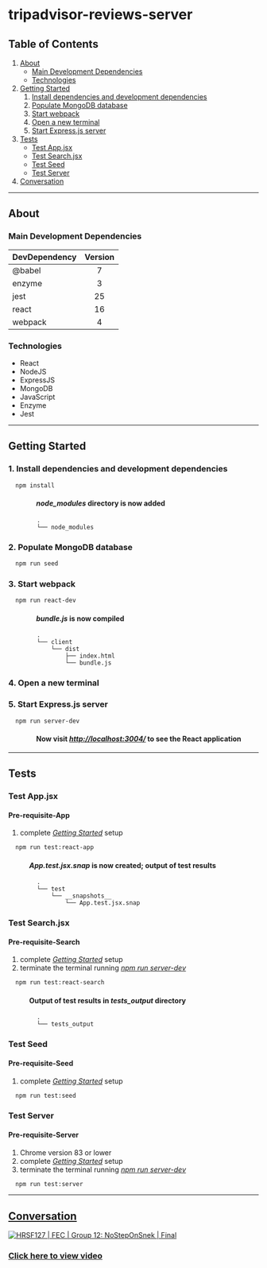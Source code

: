 # tripadvisor-reviews-server

## Table of Contents

1. [About](#about)
    - [Main Development Dependencies](#main-development-dependencies)
    - [Technologies](#technologies)
2. [Getting Started](#getting-started)
    1. [Install dependencies and development dependencies](#1-install-dependencies-and-development-dependencies)
    2. [Populate MongoDB database](#2-populate-mongodb-database)
    3. [Start webpack](#3-start-webpack)
    4. [Open a new terminal](#4-open-a-new-terminal)
    5. [Start Express.js server](#5-start-expressjs-server)
3. [Tests](#tests)
    - [Test App.jsx](#test-appjsx)
    - [Test Search.jsx](#test-searchjsx)
    - [Test Seed](#test-seed)
    - [Test Server](#test-server)
4. [Conversation](#conversation)

---

## About

### Main Development Dependencies

| DevDependency | Version |
| ------------- | :-----: |
| @babel        | 7       |
| enzyme        | 3       |
| jest          | 25      |
| react         | 16      |
| webpack       | 4       |

### Technologies
- React
- NodeJS
- ExpressJS
- MongoDB
- JavaScript
- Enzyme
- Jest

---

## Getting Started

### 1. Install dependencies and development dependencies

```sh
  npm install
```

#### &emsp;&emsp;&emsp;&emsp;_node_modules_ directory is now added

```text
        .
        └── node_modules
```

### 2. Populate MongoDB database

```sh
  npm run seed
```

### 3. Start webpack

```sh
  npm run react-dev
```

#### &emsp;&emsp;&emsp;&emsp;_bundle.js_ is now compiled

```text
        .
        └── client
            └── dist
                ├── index.html
                └── bundle.js
```

### 4. Open a new terminal

### 5. Start Express.js server

```sh
  npm run server-dev
```

#### &emsp;&emsp;&emsp;&emsp;Now visit _[http://localhost:3004/](http://localhost:3004/)_ to see the React application

---

## Tests

### Test App.jsx

#### Pre-requisite-App

1. complete [_Getting_ _Started_](#getting-started) setup

```sh
  npm run test:react-app
```

#### &emsp;&emsp;&emsp;_App.test.jsx.snap_ is now created; output of test results

```text
        .
        └── test
            └── __snapshots__
                └── App.test.jsx.snap
```

### Test Search.jsx

#### Pre-requisite-Search

1. complete [_Getting_ _Started_](#getting-started) setup
2. terminate the terminal running [_npm_ _run_ _server-dev_](#5-start-expressjs-server)

```sh
  npm run test:react-search
```

#### &emsp;&emsp;&emsp;Output of test results in _tests_output_ directory

```text
        .
        └── tests_output
```

### Test Seed

#### Pre-requisite-Seed

1. complete [_Getting_ _Started_](#getting-started) setup

```sh
  npm run test:seed
```

### Test Server

#### Pre-requisite-Server

1. Chrome version 83 or lower
2. complete [_Getting_ _Started_](#getting-started) setup
3. terminate the terminal running [_npm_ _run_ _server-dev_](#5-start-expressjs-server)

```sh
  npm run test:server
```

---

## [Conversation](https://www.youtube.com/watch?v=sSD-YE4KlrM)

[![HRSF127 | FEC | Group 12: NoStepOnSnek | Final](https://img.youtube.com/vi/sSD-YE4KlrM/0.jpg)](https://www.youtube.com/watch?v=sSD-YE4KlrM "HRSF127 | FEC | Group 12: NoStepOnSnek | Final")

### [Click here to view video](https://www.youtube.com/watch?v=sSD-YE4KlrM)
